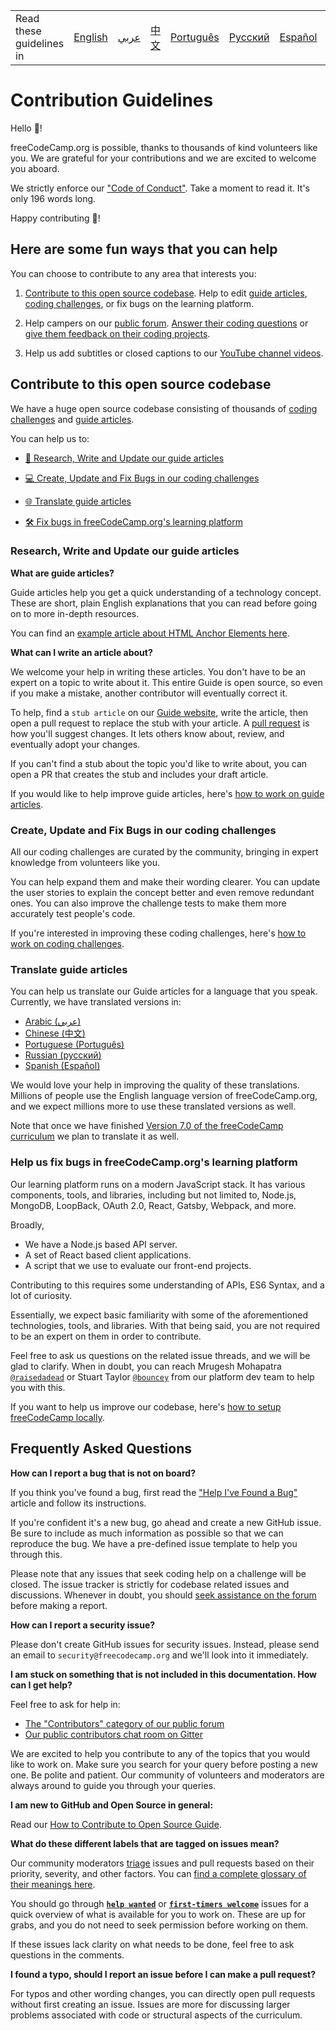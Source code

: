 <table>
    <tr>
        <!-- Do not translate this table -->
        <td> Read these guidelines in </td>
        <td><a href="/CONTRIBUTING.md"> English </a></td>
        <td><a href="/docs/arabic/CONTRIBUTING.md"> عربي </a></td>
        <td><a href="/docs/chinese/CONTRIBUTING.md"> 中文 </a></td>
        <td><a href="/docs/portuguese/CONTRIBUTING.md"> Português </a></td>
        <td><a href="/docs/russian/CONTRIBUTING.md"> Русский </a></td>
        <td><a href="/docs/spanish/CONTRIBUTING.md"> Español </a></td>
        <td><a href="/docs/greek/CONTRIBUTING.md"> Ελληνικά </a></td>
    </tr>
</table>

# Contribution Guidelines

Hello 👋!

freeCodeCamp.org is possible, thanks to thousands of kind volunteers like you. We are grateful for your contributions and we are excited to welcome you aboard.

We strictly enforce our ["Code of Conduct"](https://www.freecodecamp.org/code-of-conduct). Take a moment to read it. It's only 196 words long.

Happy contributing 🎉!

## Here are some fun ways that you can help

You can choose to contribute to any area that interests you:

1. [Contribute to this open source codebase](#contribute-to-this-open-source-codebase). Help to edit [guide articles](https://guide.freecodecamp.org/), [coding challenges](https://learn.freecodecamp.org/), or fix bugs on the learning platform.

2. Help campers on our [public forum](https://www.freecodecamp.org/forum/). [Answer their coding questions](https://www.freecodecamp.org/forum/?max_posts=1) or [give them feedback on their coding projects](https://www.freecodecamp.org/forum/c/project-feedback?max_posts=1).

3. Help us add subtitles or closed captions to our [YouTube channel videos](https://www.youtube.com/channel/UC8butISFwT-Wl7EV0hUK0BQ/videos).

## Contribute to this open source codebase

We have a huge open source codebase consisting of thousands of [coding challenges](https://learn.freecodecamp.org) and [guide articles](https://guide.freecodecamp.org).

You can help us to:

- [📝 Research, Write and Update our guide articles](#research-write-and-update-our-guide-articles)

- [💻 Create, Update and Fix Bugs in our coding challenges](#create-update-and-fix-bugs-in-our-coding-challenges)

- [🌐 Translate guide articles](#translate-guide-articles)

- [🛠 Fix bugs in freeCodeCamp.org's learning platform](#help-us-fix-bugs-in-freecodecamporgs-learning-platform)

### Research, Write and Update our guide articles

**What are guide articles?**

Guide articles help you get a quick understanding of a technology concept. These are short, plain English explanations that you can read before going on to more in-depth resources.

You can find an [example article about HTML Anchor Elements here](https://github.com/freeCodeCamp/freeCodeCamp/blob/master/guide/english/html/elements/a-tag/index.md).

**What can I write an article about?**

We welcome your help in writing these articles. You don't have to be an expert on a topic to write about it. This entire Guide is open source, so even if you make a mistake, another contributor will eventually correct it.

To help, find a `stub article` on our [Guide website](https://guide.freecodecamp.org), write the article, then open a pull request to replace the stub with your article. A [pull request](https://help.github.com/articles/about-pull-requests/) is how you'll suggest changes. It lets others know about, review, and eventually adopt your changes.

If you can't find a stub about the topic you'd like to write about, you can open a PR that creates the stub and includes your draft article.

If you would like to help improve guide articles, here's [how to work on guide articles](/docs/how-to-work-on-guide-articles.md).

### Create, Update and Fix Bugs in our coding challenges

All our coding challenges are curated by the community, bringing in expert knowledge from volunteers like you.

You can help expand them and make their wording clearer. You can update the user stories to explain the concept better and even remove redundant ones. You can also improve the challenge tests to make them more accurately test people's code.

If you're interested in improving these coding challenges, here's [how to work on coding challenges](/docs/how-to-work-on-coding-challenges.md).

### Translate guide articles

You can help us translate our Guide articles for a language that you speak. Currently, we have translated versions in:

- [Arabic (عربي)](https://github.com/freeCodeCamp/freeCodeCamp/tree/master/guide/arabic)
- [Chinese (中文)](https://github.com/freeCodeCamp/freeCodeCamp/tree/master/guide/chinese)
- [Portuguese (Português)](https://github.com/freeCodeCamp/freeCodeCamp/tree/master/guide/portuguese)
- [Russian (русский)](https://github.com/freeCodeCamp/freeCodeCamp/tree/master/guide/russian)
- [Spanish (Español)](https://github.com/freeCodeCamp/freeCodeCamp/tree/master/guide/spanish)


We would love your help in improving the quality of these translations. Millions of people use the English language version of freeCodeCamp.org, and we expect millions more to use these translated versions as well.

Note that once we have finished [Version 7.0 of the freeCodeCamp curriculum](https://www.freecodecamp.org/forum/t/help-us-build-version-7-0-of-the-freecodecamp-curriculum/263546) we plan to translate it as well.

### Help us fix bugs in freeCodeCamp.org's learning platform

Our learning platform runs on a modern JavaScript stack. It has various components, tools, and libraries, including but not limited to, Node.js, MongoDB, LoopBack, OAuth 2.0, React, Gatsby, Webpack, and more.

Broadly,

- We have a Node.js based API server.
- A set of React based client applications.
- A script that we use to evaluate our front-end projects.

Contributing to this requires some understanding of APIs, ES6 Syntax, and a lot of curiosity.

Essentially, we expect basic familiarity with some of the aforementioned technologies, tools, and libraries. With that being said, you are not required to be an expert on them in order to contribute.

Feel free to ask us questions on the related issue threads, and we will be glad to clarify. When in doubt, you can reach Mrugesh Mohapatra [`@raisedadead`](https://github.com/raisedadead) or Stuart Taylor [`@bouncey`](https://github.com/bouncey) from our platform dev team to help you with this.

If you want to help us improve our codebase, here's [how to setup freeCodeCamp locally](/docs/how-to-setup-freecodecamp-locally.md).

## Frequently Asked Questions

**How can I report a bug that is not on board?**

If you think you've found a bug, first read the ["Help I've Found a Bug"](https://forum.freecodecamp.org/t/how-to-report-a-bug/19543) article and follow its instructions.

If you're confident it's a new bug, go ahead and create a new GitHub issue. Be sure to include as much information as possible so that we can reproduce the bug. We have a pre-defined issue template to help you through this.

Please note that any issues that seek coding help on a challenge will be closed. The issue tracker is strictly for codebase related issues and discussions. Whenever in doubt, you should [seek assistance on the forum](https://www.freecodecamp.org/forum) before making a report.

**How can I report a security issue?**

Please don't create GitHub issues for security issues. Instead, please send an email to `security@freecodecamp.org` and we'll look into it immediately.

**I am stuck on something that is not included in this documentation. How can I get help?**

Feel free to ask for help in:

- [The "Contributors" category of our public forum](https://www.freecodecamp.org/forum/c/contributors)
- [Our public contributors chat room on Gitter](https://gitter.im/FreeCodeCamp/Contributors)

We are excited to help you contribute to any of the topics that you would like to work on. Make sure you search for your query before posting a new one. Be polite and patient. Our community of volunteers and moderators are always around to guide you through your queries.

**I am new to GitHub and Open Source in general:**

Read our [How to Contribute to Open Source Guide](https://github.com/freeCodeCamp/how-to-contribute-to-open-source).

**What do these different labels that are tagged on issues mean?**

Our community moderators [triage](https://en.wikipedia.org/wiki/Software_bug#Bug_management) issues and pull requests based on their priority, severity, and other factors. You can [find a complete glossary of their meanings here](https://github.com/freecodecamp/freecodecamp/labels).

You should go through [**`help wanted`**](https://github.com/freeCodeCamp/freeCodeCamp/issues?q=is%3Aopen+is%3Aissue+label%3A%22help+wanted%22) or [**`first-timers welcome`**](https://github.com/freeCodeCamp/freeCodeCamp/issues?q=is%3Aopen+is%3Aissue+label%3A%22first+timers+welcome%22) issues for a quick overview of what is available for you to work on. These are up for grabs, and you do not need to seek permission before working on them.

If these issues lack clarity on what needs to be done, feel free to ask questions in the comments.

**I found a typo, should I report an issue before I can make a pull request?**

For typos and other wording changes, you can directly open pull requests without first creating an issue. Issues are more for discussing larger problems associated with code or structural aspects of the curriculum.
